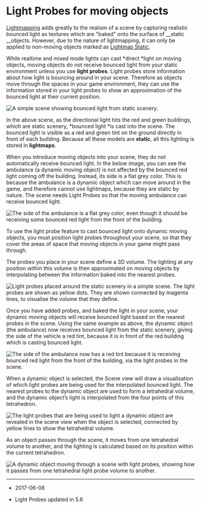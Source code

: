 # Light Probes for moving objects

[Lightmapping](Lightmapping) adds greatly to the realism of a scene by capturing realistic bounced light as textures which are "baked" onto the surface of __static __objects. However, due to the nature of lightmapping, it can only be applied to non-moving objects marked as [Lightmap Static](StaticObjects).

While realtime and mixed mode lights can cast *direct *light on moving objects, moving objects do not receive bounced light from your static environment unless you use __light probes__. Light probes store information about how light is bouncing around in your scene. Therefore as objects move through the spaces in your game environment, they can use the information stored in your light probes to show an approximation of the bounced light at their current position.

![A simple scene showing bounced light from static scenery.](../uploads/Main/LightProbes-MovingObjects-1.png)

In the above scene, as the directional light hits the red and green buildings, which are static scenery, *bounced light *is cast into the scene. The bounced light is visible as a red and green tint on the ground directly in front of each building. Because all these models are __static__, all this lighting is stored in __lightmaps__.

When you introduce moving objects into your scene, they do not automatically receive bounced light. In the below image, you can see the ambulance (a dynamic moving object) is not affected by the bounced red light coming off the building. Instead, its side is a flat grey color. This is because the ambulance is a dynamic object which can move around in the game, and therefore cannot use lightmaps, because they are static by nature. The scene needs Light Probes so that the moving ambulance can receive bounced light.

![The side of the ambulance is a flat grey color, even though it should be receiving some bounced red light from the front of the building.](../uploads/Main/LightProbes-MovingObjects-2.png)

To use the light probe feature to cast bounced light onto dynamic moving objects, you must position light probes throughout your scene, so that they cover the areas of space that moving objects in your game might pass through.

The probes you place in your scene define a 3D volume. The lighting at any position within this volume is then approximated on moving objects by interpolating between the information baked into the nearest probes.

![Light probes placed around the static scenery in a simple scene. The light probes are shown as yellow dots. They are shown connected by magenta lines, to visualise the volume that they define.](../uploads/Main/LightProbes-MovingObjects-3.png)

Once you have added probes, and baked the light in your scene, your dynamic moving objects will receive bounced light based on the nearest probes in the scene. Using the same example as above, the dynamic object (the ambulance) now receives bounced light from the static scenery, giving the side of the vehicle a red tint, because it is in front of the red building which is casting bounced light.

![The side of the ambulance now has a red tint because it is receiving bounced red light from the front of the building, via the light probes in the scene.](../uploads/Main/LightProbes-MovingObjects-4.png)

When a dynamic object is selected, the Scene view will draw a visualisation of which light probes are being used for the interpolated bounced light. The nearest probes to the dynamic object are used to form a tetrahedral volume, and the dynamic object’s light is interpolated from the four points of this tetrahedron.

![The light probes that are being used to light a dynamic object are revealed in the scene view when the object is selected, connected by yellow lines to show the tetrahedral volume.](../uploads/Main/LightProbes-MovingObjects-5.png)

As an object passes through the scene, it moves from one tetrahedral volume to another, and the lighting is calculated based on its position within the current tetrahedron.

![A dynamic object moving through a scene with light probes, showing how it passes from one tetrahedral light probe volume to another.](../uploads/Main/LightProbes-MovingObjects-6.gif)

---

* <span class="page-edit"> 2017-06-08  <!-- include IncludeTextNewPageNoEdit --></span>

* <span class="page-history">Light Probes updated in 5.6</span>